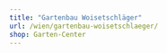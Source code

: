 ```yaml
---
title: "Gartenbau Woisetschläger"
url: /wien/gartenbau-woisetschlaeger/
shop: Garten-Center
---
```


